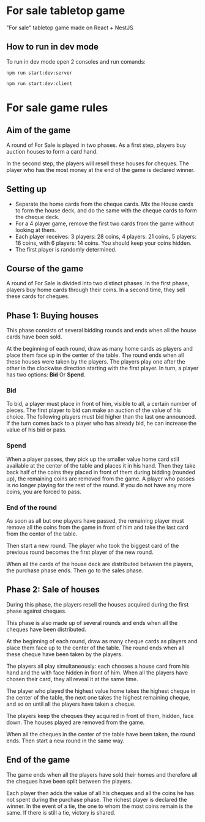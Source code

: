 # For sale tabletop game
"For sale" tabletop game made on React + NestJS

## How to run in dev mode

To run in dev mode open 2 consoles and run comands:
```
npm run start:dev:server
```
```
npm run start:dev:client
```

# For sale game rules
## Aim of the game
A round of For Sale is played in two
phases. As a first step, players buy
auction houses to form a card hand.

In the second step, the players will
resell these houses for cheques.
The player who has the most money
at the end of the game is declared
winner.

## Setting up

- Separate the home cards from the
cheque cards. Mix the House cards
to form the house deck, and do the
same with the cheque cards to form
the cheque deck.
- For a 4 player game, remove the
first two cards from the game
without looking at them.
- Each player receives: 3 players: 28
coins, 4 players: 21 coins, 5 players:
16 coins, with 6 players: 14 coins.
You should keep your coins hidden.
- The first player is randomly
determined.

## Course of the game

A round of For Sale is divided into two
distinct phases. In the first phase,
players buy home cards through their
coins. In a second time, they sell
these cards for cheques.

## Phase 1: Buying houses

This phase consists of several bidding
rounds and ends when all the house
cards have been sold.

At the beginning of each round, draw
as many home cards as players and
place them face up in the center of
the table. The round ends when all
these houses were taken by the
players. The players play one after
the other in the clockwise direction
starting with the first player. In turn,
a player has two options:
**Bid** Or **Spend**.

### Bid 

To bid, a player must place in front of
him, visible to all, a certain number of
pieces. The first player to bid can make
an auction of the value of his choice.
The following players must bid higher
than the last one announced.
If the turn comes back to a player who
has already bid, he can increase the
value of his bid or pass.

### Spend

When a player passes, they pick up the
smaller value home card still available
at the center of the table and places it
in his hand. Then they take back half of
the coins they placed in front of them
during bidding (rounded up), the
remaining coins are removed from the
game. A player who passes is no longer
playing for the rest of the round. If you
do not have any more coins, you are
forced to pass.

### End of the round

As soon as all but one players have
passed, the remaining player must
remove all the coins from the game in
front of him and take the last card from
the center of the table.

Then start a new round. The player who
took the biggest card of the previous
round becomes the first player of the
new round.

When all the cards of the house deck
are distributed between the players,
the purchase phase ends. Then go to
the sales phase.

## Phase 2: Sale of houses

During this phase, the players resell the
houses acquired during the first phase
against cheques.

This phase is also made up of several
rounds and ends when all the cheques
have been distributed.

At the beginning of each round, draw as
many cheque cards as players and place
them face up to the center of the
table. The round ends when all these
cheque have been taken by the
players.

The players all play simultaneously:
each chooses a house card from his
hand and the with face hidden in
front of him. When all the players
have chosen their card, they all reveal
it at the same time.

The player who played the highest
value home takes the highest cheque
in the center of the table, the next
one takes the highest remaining
cheque, and so on until all the players
have taken a cheque.

The players keep the cheques they
acquired in front of them, hidden,
face down. The houses played are
removed from the game.

When all the cheques in the center of
the table have been taken, the round
ends. Then start a new round in the
same way.

## End of the game

The game ends when all the players
have sold their homes and therefore
all the cheques have been split
between the players.

Each player then adds the value of all
his cheques and all the coins he has
not spent during the purchase phase.
The richest player is declared the
winner. In the event of a tie, the one
to whom the most coins remain is the
same. If there is still a tie, victory is
shared.

